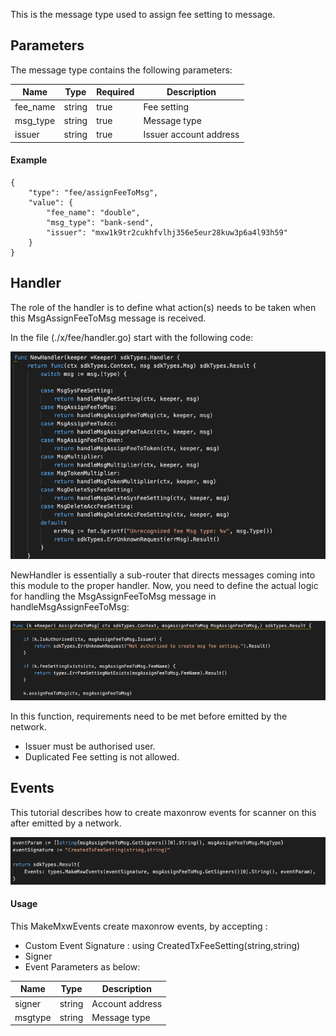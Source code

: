 This is the message type used to assign fee setting to message.


## Parameters

The message type contains the following parameters:

| Name | Type | Required | Description                 |
| ---- | ---- | -------- | --------------------------- |
| fee_name | string | true   | Fee setting| | 
| msg_type | string | true   | Message type| | 
| issuer | string | true   | Issuer account address| | 



#### Example

```
{
	"type": "fee/assignFeeToMsg",
	"value": {
		"fee_name": "double",
		"msg_type": "bank-send",
		"issuer": "mxw1k9tr2cukhfvlhj356e5eur28kuw3p6a4l93h59"
	}
}
```

## Handler

The role of the handler is to define what action(s) needs to be taken when this MsgAssignFeeToMsg message is received.

In the file (./x/fee/handler.go) start with the following code:

![Image-1](../pic/SysFeeSetting_01.png)


NewHandler is essentially a sub-router that directs messages coming into this module to the proper handler.
Now, you need to define the actual logic for handling the MsgAssignFeeToMsg message in handleMsgAssignFeeToMsg:

![Image-2](../pic/AssignFeeToMsg_02.png)


In this function, requirements need to be met before emitted by the network.  

* Issuer must be authorised user.
* Duplicated Fee setting is not allowed.


## Events
This tutorial describes how to create maxonrow events for scanner on this after emitted by a network.

![Image-1](../pic/AssignFeeToMsg_03.png)  


#### Usage
This MakeMxwEvents create maxonrow events, by accepting :

* Custom Event Signature : using CreatedTxFeeSetting(string,string)
* Signer
* Event Parameters as below: 


| Name | Type | Description                 |
| ---- | ---- | --------------------------- |
| signer | string | Account address| | 
| msgtype | string | Message type| | 





